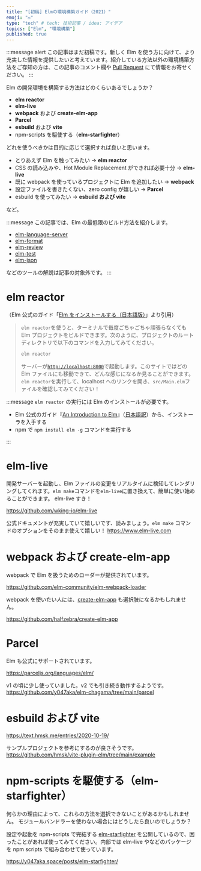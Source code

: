 ```yaml
---
title: "[初稿] Elmの環境構築ガイド（2021）"
emoji: "⚖️"
type: "tech" # tech: 技術記事 / idea: アイデア
topics: ["Elm", "環境構築"]
published: true
---
```


:::message alert
この記事はまだ初稿です。新しく Elm を使う方に向けて、より充実した情報を提供したいと考えています。紹介している方法以外の環境構築方法をご存知の方は、この記事のコメント欄や [Pull Request](https://github.com/y047aka/zenn-docs/blob/main/articles/install-elm-2021.md) にて情報をお寄せください。
:::

Elm の開発環境を構築する方法はどのくらいあるでしょうか？

- **elm reactor**
- **elm-live**
- **webpack** および **create-elm-app**
- **Parcel**
- **esbuild** および **vite**
- npm-scripts を駆使する（**elm-starfighter**）

どれを使うべきかは目的に応じて選択すれば良いと思います。

- とりあえず Elm を触ってみたい → **elm reactor**
- CSS の読み込みや、Hot Module Replacement ができれば必要十分 → **elm-live**
- 既に webpack を使っているプロジェクトに Elm を追加したい → **webpack**
- 設定ファイルを書きたくない、zero config が嬉しい → **Parcel**
- esbuild を使ってみたい → **esbuild および vite**

など。

:::message
この記事では、Elm の最低限のビルド方法を紹介します。

- [elm-language-server]
- [elm-format]
- [elm-review]
- [elm-test]
- [elm-json]

などのツールの解説は記事の対象外です。
:::

[elm-language-server]: https://github.com/elm-tooling/elm-language-server
[elm-format]: https://github.com/avh4/elm-format
[elm-review]: https://github.com/jfmengels/node-elm-review
[elm-test]: https://github.com/elm-explorations/test
[elm-json]: https://github.com/zwilias/elm-json

# elm reactor

（Elm 公式のガイド「[Elm をインストールする（日本語版）](https://guide.elm-lang.jp/install/elm.html)」より引用）

> `elm reactor`を使うと、ターミナルで毎度ごちゃごちゃ頑張らなくても Elm プロジェクトをビルドできます。次のように、プロジェクトのルートディレクトリで以下のコマンドを入力してみてください。
>
> ```bash
> elm reactor
> ```
>
> サーバーが[`http://localhost:8000`](http://localhost:8000)で起動します。このサイトではどの Elm ファイルにも移動できて、どんな感じになるか見ることができます。`elm reactor`を実行して、localhost へのリンクを開き、`src/Main.elm`ファイルを確認してみてください！

:::message
`elm reactor` の実行には Elm のインストールが必要です。

- Elm 公式のガイド『[An Introduction to Elm](https://guide.elm-lang.org/install/elm.html)』（[日本語訳](https://guide.elm-lang.jp/install/elm.html)）から、インストーラを入手する
- npm で `npm install elm -g` コマンドを実行する

:::

# elm-live

開発サーバーを起動し、Elm ファイルの変更をリアルタイムに検知してレンダリングしてくれます。`elm make`コマンドを`elm-live`に置き換えて、簡単に使い始めることができます。
elm-live すき！

https://github.com/wking-io/elm-live

公式ドキュメントが充実していて嬉しいです、読みましょう。`elm make` コマンドのオプションをそのまま使えて嬉しい！
https://www.elm-live.com

# webpack および create-elm-app

webpack で Elm を扱うためのローダーが提供されています。

https://github.com/elm-community/elm-webpack-loader

webpack を使いたい人には、[create-elm-app] も選択肢になるかもしれません。

https://github.com/halfzebra/create-elm-app

[create-elm-app]: https://github.com/halfzebra/create-elm-app

# Parcel

Elm も公式にサポートされています。

https://parceljs.org/languages/elm/

v1 の頃に少し使っていました。v2 でも引き続き動作するようです。
https://github.com/y047aka/elm-chagama/tree/main/parcel

# esbuild および vite

https://text.hmsk.me/entries/2020-10-19/

サンプルプロジェクトを参考にするのが良さそうです。
https://github.com/hmsk/vite-plugin-elm/tree/main/example

# npm-scripts を駆使する（elm-starfighter）

何らかの理由によって、これらの方法を選択できないことがあるかもしれません。
モジュールバンドラーを使わない場合にはどうしたら良いのでしょうか？

設定や起動を npm-scripts で完結する [elm-starfighter] を公開しているので、困ったことがあれば使ってみてください。内部では elm-live やなどのパッケージを npm scripts で組み合わせて使っています。

https://y047aka.space/posts/elm-starfighter/

[elm-starfighter]: https://github.com/y047aka/elm-starfighter
